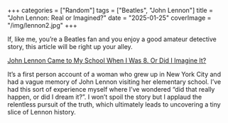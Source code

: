 +++
categories = ["Random"]
tags = ["Beatles", "John Lennon"]
title = "John Lennon: Real or Imagined?"
date = "2025-01-25"
coverImage = "/img/lennon2.jpg"
+++

If, like me, you’re a Beatles fan and you enjoy a good amateur detective story, this article will be right up your alley.

<!--more-->

<a target="_blank" href="https://www.nytimes.com/2025/01/21/nyregion/john-lennon-friends-seminary-school-visit.html?unlocked_article_code=1.r04.7dED.W446lxFe8XZm&smid=url-share&utm_source=mco&utm_medium=email">John Lennon Came to My School When I Was 8. Or Did I Imagine It?</a>

It’s a first person account of a woman who grew up in New York City and had a vague memory of John Lennon visiting her elementary school. I’ve had this sort of experience myself where I’ve wondered “did that really happen, or did I dream it?”. I won’t spoil the story but I applaud the relentless pursuit of the truth, which ultimately leads to uncovering a tiny slice of Lennon history.
